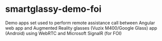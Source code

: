 # smartglassy-demo-foi
 Demo apps set used to perform remote assistance call between Angular web app and Augmented Reality glasses (Vuzix M400/Google Glass) app (Android) using WebRTC and Microsoft SignalR (for FOI)
